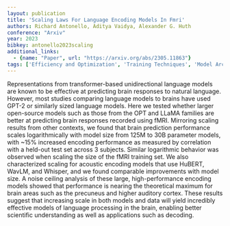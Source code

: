 ```yaml
---
layout: publication
title: 'Scaling Laws For Language Encoding Models In Fmri'
authors: Richard Antonello, Aditya Vaidya, Alexander G. Huth
conference: "Arxiv"
year: 2023
bibkey: antonello2023scaling
additional_links:
  - {name: "Paper", url: "https://arxiv.org/abs/2305.11863"}
tags: ['Efficiency and Optimization', 'Training Techniques', 'Model Architecture', 'Scaling Laws', 'Reinforcement Learning', 'GPT', 'Pretraining Methods', 'Large-Scale Training', 'BERT', 'Transformer', 'Pre-Training', 'Applications']
---
```

Representations from transformer-based unidirectional language models are
known to be effective at predicting brain responses to natural language.
However, most studies comparing language models to brains have used GPT-2 or
similarly sized language models. Here we tested whether larger open-source
models such as those from the OPT and LLaMA families are better at predicting
brain responses recorded using fMRI. Mirroring scaling results from other
contexts, we found that brain prediction performance scales logarithmically
with model size from 125M to 30B parameter models, with ~15% increased encoding
performance as measured by correlation with a held-out test set across 3
subjects. Similar logarithmic behavior was observed when scaling the size of
the fMRI training set. We also characterized scaling for acoustic encoding
models that use HuBERT, WavLM, and Whisper, and we found comparable
improvements with model size. A noise ceiling analysis of these large,
high-performance encoding models showed that performance is nearing the
theoretical maximum for brain areas such as the precuneus and higher auditory
cortex. These results suggest that increasing scale in both models and data
will yield incredibly effective models of language processing in the brain,
enabling better scientific understanding as well as applications such as
decoding.
